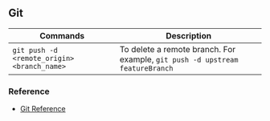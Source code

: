 ## Git

| Commands | Description |
| --- | --- |
| `git push -d <remote_origin> <branch_name>` | To delete a remote branch. For example, `git push -d upstream featureBranch` |

### Reference
* [Git Reference](https://git-scm.com/docs)
